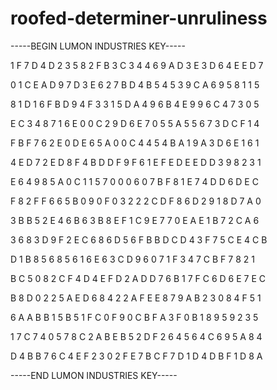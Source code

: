 # roofed-determiner-unruliness

-----BEGIN LUMON INDUSTRIES KEY-----

1 F 7 D 4 D 2 3 5 8 2 F B 3 C 3 4 4 6 9 A D 3 E 3 D 6 4 E E D 7

0 1 C E A D 9 7 D 3 E 6 2 7 B D 4 B 5 4 5 3 9 C A 6 9 5 8 1 1 5

8 1 D 1 6 F B D 9 4 F 3 3 1 5 D A 4 9 6 B 4 E 9 9 6 C 4 7 3 0 5

E C 3 4 8 7 1 6 E 0 0 C 2 9 D 6 E 7 0 5 5 A 5 5 6 7 3 D C F 1 4

F B F 7 6 2 E 0 D E 6 5 A 0 0 C 4 4 5 4 B A 1 9 A 3 D 6 E 1 6 1

4 E D 7 2 E D 8 F 4 B D D F 9 F 6 1 E F E D E E D D 3 9 8 2 3 1

E 6 4 9 8 5 A 0 C 1 1 5 7 0 0 0 6 0 7 B F 8 1 E 7 4 D D 6 D E C

F 8 2 F F 6 6 5 B 0 9 0 F 0 3 2 2 2 C D F 8 6 D 2 9 1 8 D 7 A 0

3 B B 5 2 E 4 6 B 6 3 B 8 E F 1 C 9 E 7 7 0 E A E 1 B 7 2 C A 6

3 6 8 3 D 9 F 2 E C 6 8 6 D 5 6 F B B D C D 4 3 F 7 5 C E 4 C B

D 1 B 8 5 6 8 5 6 1 6 E 6 3 C D 9 6 0 7 1 F 3 4 7 C B F 7 8 2 1

B C 5 0 8 2 C F 4 D 4 E F D 2 A D D 7 6 B 1 7 F C 6 D 6 E 7 E C

B 8 D 0 2 2 5 A E D 6 8 4 2 2 A F E E 8 7 9 A B 2 3 0 8 4 F 5 1

6 A A B B 1 5 B 5 1 F C 0 F 9 0 C B F A 3 F 0 B 1 8 9 5 9 2 3 5

1 7 C 7 4 0 5 7 8 C 2 A B E B 5 2 D F 2 6 4 5 6 4 C 6 9 5 A 8 4

D 4 B B 7 6 C 4 E F 2 3 0 2 F E 7 B C F 7 D 1 D 4 D B F 1 D 8 A

-----END LUMON INDUSTRIES KEY-----
